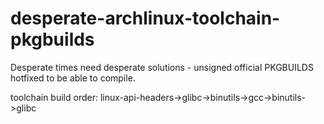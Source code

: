 # desperate-archlinux-toolchain-pkgbuilds
Desperate times need desperate solutions - unsigned official PKGBUILDS hotfixed to be able to compile. 

toolchain build order: linux-api-headers->glibc->binutils->gcc->binutils->glibc
